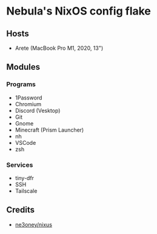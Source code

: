 # Nebula's NixOS config flake

## Hosts

- Arete (MacBook Pro M1, 2020, 13")

## Modules

### Programs

- 1Password
- Chromium
- Discord (Vesktop)
- Git
- Gnome
- Minecraft (Prism Launcher)
- nh
- VSCode
- zsh

### Services

- tiny-dfr
- SSH
- Tailscale

## Credits

- [ne3oney/nixus](https://github.com/n3oney/nixus)
